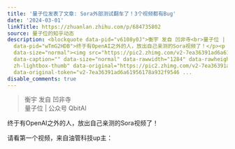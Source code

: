 ```yaml
---
title: '量子位发表了文章: Sora外部测试翻车了！3个视频都有Bug'
date: '2024-03-01'
linkTitle: https://zhuanlan.zhihu.com/p/684735802
source: 量子位的知乎动态
description: <blockquote data-pid="v6108y0J">衡宇 发自 凹非寺<br>量子位 | 公众号 QbitAI</blockquote><p
  data-pid="wTmG2HDB">终于有OpenAI之外的人，放出自己亲测的Sora视频了！</p><p data-pid="yTkGhEJl">请看第一个视频，来自油管科技up主：</p><figure
  data-size="normal"><img src="https://pic2.zhimg.com/v2-7ea36391ad6a61956178a932f9546395_1440w.jpg"
  data-caption="" data-size="normal" data-rawwidth="1284" data-rawheight="720" class="origin_image
  zh-lightbox-thumb" data-original="https://pic2.zhimg.com/v2-7ea36391ad6a61956178a932f9546395_r.jpg"
  data-original-token="v2-7ea36391ad6a61956178a932f9546 ...
disable_comments: true
---
```

<blockquote data-pid="v6108y0J">衡宇 发自 凹非寺<br>量子位 | 公众号 QbitAI</blockquote><p data-pid="wTmG2HDB">终于有OpenAI之外的人，放出自己亲测的Sora视频了！</p><p data-pid="yTkGhEJl">请看第一个视频，来自油管科技up主：</p><figure data-size="normal"><img src="https://pic2.zhimg.com/v2-7ea36391ad6a61956178a932f9546395_1440w.jpg" data-caption="" data-size="normal" data-rawwidth="1284" data-rawheight="720" class="origin_image zh-lightbox-thumb" data-original="https://pic2.zhimg.com/v2-7ea36391ad6a61956178a932f9546395_r.jpg" data-original-token="v2-7ea36391ad6a61956178a932f9546 ...